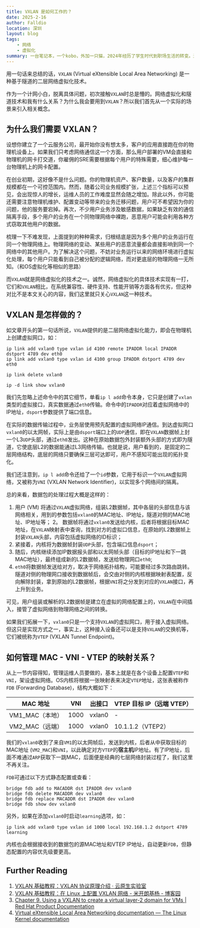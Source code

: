 ```yaml
---
title: VXLAN 是如何工作的？
date: 2025-2-16
author: Falldio
location: 深圳
layout: blog
tags:
	- 网络
	- 虚拟化
summary: 一台笔记本，一个kobo，外加一只猫，2024年经历了学生时代到职场生活的转变。过去因为经济受困不得之物，现在似乎都稀松平常了。但在这种表象之下，我能感受到，变卖时间的固定工作制度，以及消费盛行的社会生活，正在慢慢锁死大多数人的可能性。在这种他者赋予的确定性道路背后，我必须思考、实践一条出路，给自己争取到真正的自由。
---
```



用一句话来总结的话，`VXLAN` (Virtual eXtensible Local Area Networking) 是一种基于隧道的二层网络虚拟化技术。

作为一个计网小白，脱离具体问题，初次接触`VXLAN`时总是懵的。网络虚拟化和隧道技术和我有什么关系？为什么我会要用到`VXLAN`？所以我们首先从一个实际的场景来引入相关概念。

## 为什么我们需要 VXLAN？

设想你建立了一个云服务公司，最开始你没有想太多，客户的应用直接跑在你的物理机设备上。如果我们只考虑网络通信这一个方面，那么用户部署的VM会直接和物理机的网卡打交道，你雇佣的SRE需要根据每个用户的特殊需要，细心维护每一台物理机上的网卡配置。

在创业初期，这好像不是什么问题。你的物理机资产、客户数量，以及客户的集群规模都在一个可控范围内。然而，随着公司业务规模扩张，上述三个指标可以预见，会出现惊人的增长，运维人员的工作难度显然会随之增加。除此以外，你可能还需要注意物理机维护、配置变动等带来的业务迁移问题，用户可不希望因为你的问题，他的服务要宕掉。再次，不少用户业务涉及敏感数据，如果缺乏有效的通信隔离手段，多个用户的业务在一个同物理网络中裸跑，恶意用户可能会利用各种方式窃取其他用户的数据。

梳理一下不难发现，上面提到的种种需求，归根结底是因为多个用户的业务运行在同一个物理网络上。物理网络的变动、某些用户的恶意流量都会直接影响到同一个网络中的其他用户。为了解决这个问题，不妨对业务运行以来的网络环境进行虚拟化处理，每个用户只能看到自己被分配的逻辑网络，而对更底层的物理网络一无所知。（和OS虚拟化等相似的思路）

而`VXLAN`就是网络虚拟化的技术之一。诚然，网络虚拟化的具体技术实现有一打，它们和`VXLAN`相比，在系统兼容性、硬件支持、性能开销等方面各有优劣，但这种对比不是本文关心的内容，我们这里就只关心`VXLAN`这一种技术。

## VXLAN 是怎样做的？

如文章开头的第一句话所说，`VXLAN`提供的是二层网络虚拟化能力，即会在物理机上创建虚拟网口，如：

```
ip link add vxlan0 type vxlan id 4100 remote IPADDR local IPADDR dstport 4789 dev eth0
ip link add vxlan0 type vxlan id 4100 group IPADDR dstport 4789 dev eth0

ip link delete vxlan0

ip -d link show vxlan0
```

我们先忽略上述命令中的其它细节，单看`ip l add`命令本身，它只是创建了`vxlan`类型的虚拟接口，真实数据通过`eth0`传输。命令中的`IPADDR`对应着虚拟网络中的IP地址，`dsport`参数提供了端口信息。

在实际的数据传输过程中，业务层使用预先配置的虚拟网络IP通信。到达虚拟网口`vxlan0`的以太网帧，实际上是由`dsport`端口上的`UDP`通信，即在`VXLAN`数据帧上封一个L3`UDP`头部，通过`eth0`发出。这种在原始数据包外封装额外头部的方式即为隧道，它使底层L2的数据能通过L3网络传输。也就是说，用户看到的，是固定的二层网络结构，底层的网络只要确保三层可达即可，用户不感知可能出现的拓扑变化。

我们还注意到，`ip l add`命令还给了一个`id`参数，它用于标识一个`VXLAN`虚拟网络，又被称为`VNI` (VXLAN Network Identifier)，以实现多个网络间的隔离。

总的来看，数据包的处理过程大概是这样的：

1. 用户 (VM) 将通过`VXLAN`虚拟网络，组装L2数据帧，其中各层的头部信息与该网络相关，用到的参数包括`vxlan0`的MAC地址、IP地址，隧道对侧的MAC地址、IP地址等；
2。 数据帧将通过`vxlan0`发送给内核，后者将根据目标MAC地址，在`VXLAN`映射表中查询，找到对方的虚拟口信息，在原始的L2数据帧上封装`VXLAN`头部，内容包括虚拟网络的ID标识；
3. 紧接着，内核将为数据帧封装`UDP`头部，包含端口信息`dsport`；
4. 随后，内核继续添加IP数据报头部和以太网帧头部（目标的IP地址和下一跳MAC地址），最终组成新的L2数据帧，发送给物理网口`eth0`;
5. `eth0`将数据帧发送给对方，取决于网络拓扑结构，可能要经过多次路由跳转。隧道对侧的物理网口接收到数据帧后，会交由对侧的内核根据映射表配置，反向解除封装，拿到原始的L2数据帧，根据`VNI`将之分发到对应的`VXLAN`接口，再上升到业务。

可见，用户组装或解析的L2数据帧是建立在虚拟的网络配置上的，`VXLAN`在中间插入，接管了虚拟网络到物理网络之间的转换。

如果我们拓展一下，`vxlan0`只是一个支持`VXLAN`的虚拟网口，用于接入虚拟网络。但这只是实现方式之一，事实上，这种接入设备还可以是支持`VXLAN`的交换机等，它们被统称为`VTEP` (VXLAN Tunnel Endpoint)。

## 如何管理 MAC - VNI - VTEP 的映射关系？

从上一节内容得知，管理运维人员要做的，基本上就是在各个设备上配置`VTEP`和`VNI`，架设虚拟网络。OS内核将根据一张映射表来决定`VTEP`地址，这张表被称作`FDB` (Forwarding Database)，结构大概如下：

| **MAC 地址** | **VNI** | **出接口** | **VTEP 目标 IP（远端 VTEP）** |
|---|---|---|---|
| VM1_MAC（本地） | 1000 | vxlan0 | - |
| VM2_MAC（远端） | 1000 | vxlan0 | 10.1.1.2（VTEP2） |

我们的`vxlan0`收到了来自`VM1`的以太网帧后，发送到内核，后者从中获取目标的MAC地址 (`VM2_MAC`)和`VNI`，以此确定对方`VTEP`的**宿主机**IP地址。有了IP地址，后面不难通过`ARP`获取下一跳MAC，后面便是经典的七层网络封装过程了，我们这里不再关注。

`FDB`可通过以下方式静态配置或查看：

```
bridge fdb add to MACADDR dst IPADDR dev vxlan0
bridge fdb delete MACADDR dev vxlan0
bridge fdb replace MACADDR dst IPADDR dev vxlan0
bridge fdb show dev vxlan0
```

另外，如果在添加`vxlan0`时启动`learning`选项，如：

```
ip link add vxlan0 type vxlan id 1000 local 192.168.1.2 dstport 4789 learning
```

内核也会根据接收到的数据包的源MAC地址和VTEP IP地址，自动更新`FDB`，但静态配置的内容优先级要更高。

## Further Reading

1. [VXLAN 基础教程：VXLAN 协议原理介绍 · 云原生实验室](https://icloudnative.io/posts/vxlan-protocol-introduction/)
2. [VXLAN 基础教程：在 Linux 上配置 VXLAN 网络 - 米开朗基杨 - 博客园](https://www.cnblogs.com/ryanyangcs/p/12742922.html)
3. [Chapter 9. Using a VXLAN to create a virtual layer-2 domain for VMs | Red Hat Product Documentation](https://docs.redhat.com/en/documentation/red_hat_enterprise_linux/8/html/configuring_and_managing_networking/assembly_using-a-vxlan-to-create-a-virtual-layer-2-domain-for-vms_configuring-and-managing-networking#con_benefits-of-vxlans_assembly_using-a-vxlan-to-create-a-virtual-layer-2-domain-for-vms)
4. [Virtual eXtensible Local Area Networking documentation — The Linux Kernel documentation](https://docs.kernel.org/networking/vxlan.html)
